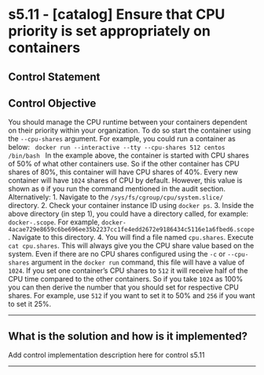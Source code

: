 # s5.11 - \[catalog\] Ensure that CPU priority is set appropriately on containers

## Control Statement

## Control Objective

You should manage the CPU runtime between your containers dependent on their priority within your organization. To do so start the container using the `--cpu-shares` argument.     For example, you could run a container as below:  ```  docker run --interactive --tty --cpu-shares 512 centos /bin/bash  ```    In the example above, the container is started with CPU shares of 50% of what other containers use. So if the other container has CPU shares of 80%, this container will have CPU shares of 40%.    Every new container will have `1024` shares of CPU by default. However, this value is shown as `0` if you run the command mentioned in the audit section.    Alternatively:    1. Navigate to the `/sys/fs/cgroup/cpu/system.slice/` directory.  2. Check your container instance ID using `docker ps`.  3. Inside the above directory (in step 1), you could have a directory called, for example: `docker-.scope`. For example, `docker-4acae729e8659c6be696ee35b2237cc1fe4edd2672e9186434c5116e1a6fbed6.scope`. Navigate to this directory.  4. You will find a file named `cpu.shares`. Execute `cat cpu.shares`. This will always give you the CPU share value based on the system. Even if there are no CPU shares configured using the `-c` or `--cpu-shares` argument in the `docker run` command, this file will have a value of `1024`.    If you set one container’s CPU shares to `512` it will receive half of the CPU time compared to the other containers. So if you take `1024` as 100% you can then derive the number that you should set for respective CPU shares. For example, use `512` if you want to set it to 50% and `256` if you want to set it 25%.

______________________________________________________________________

## What is the solution and how is it implemented?

Add control implementation description here for control s5.11

______________________________________________________________________
